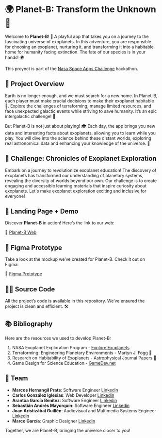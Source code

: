 # 🌍 Planet-B: Transform the Unknown 🚀

Welcome to **Planet-B**! 🌟 A playful app that takes you on a journey to the fascinating universe of exoplanets. In this adventure, you are responsible for choosing an exoplanet, nurturing it, and transforming it into a habitable home for humanity facing extinction. The fate of our species is in your hands! 🌍

This proyect is part of the [Nasa Space Apps Challenge](https://www.spaceappschallenge.org/) hackathon.

## 🎯 Project Overview
Earth is no longer enough, and we must search for a new home. In Planet-B, each player must make crucial decisions to make their exoplanet habitable 🌿. Explore the challenges of terraforming, manage limited resources, and face unexpected galactic events while striving to save humanity. It’s an epic intergalactic challenge! 🌌

But Planet-B is not just about playing! 🎓 Each day, the app brings you new data and interesting facts about exoplanets, allowing you to learn while you play. You will dive into the science behind these distant worlds, exploring real astronomical data and enhancing your knowledge of the universe. 🔭

## 🚀 Challenge: Chronicles of Exoplanet Exploration

Embark on a journey to revolutionize exoplanet education! The discovery of exoplanets has transformed our understanding of planetary systems, revealing the diversity of worlds beyond our own. Our challenge is to create engaging and accessible learning materials that inspire curiosity about exoplanets. Let's make exoplanet exploration exciting and inclusive for everyone!

## 🚀 Landing Page + Demo
Discover **Planet-B** in action! Here’s the link to our web:

🔗 [Planet-B Web](https://www.planetb.vip)

## 🎨 Figma Prototype
Take a look at the mockup we’ve created for Planet-B. Check it out on Figma:

🔗 [Figma Prototype](https://www.figma.com/design/rDJAnIgo38ZjhDImWYwOzS/SpaceApps2024?node-id=9-5&t=oKg1hFsp8qKun4v5-1)

## 🧑‍💻 Source Code
All the project’s code is available in this repository. We’ve ensured the project is clean and efficient. 🛠

## 📚 Bibliography
Here are the resources we used to develop Planet-B:

1. NASA Exoplanet Exploration Program - [Explore Exoplanets](https://exoplanets.nasa.gov)
2. Terraforming: Engineering Planetary Environments - Martyn J. Fogg 📘
3. Research on Habitability of Exoplanets - Astrophysical Journal Papers 🔬
4. Game Design for Science Education - [GameDev.net](https://www.gamedev.net)

## 👥 Team

- **Marcos Hernangil Prats**: Software Engineer [Linkedin](https://www.linkedin.com/in/marcos-hernangil-prats/)  
- **Carlos González Iglesias**: Web Developer [Linkedin](https://www.linkedin.com/in/clsgon/)
- **Arantxa García Benitez**: Software Engineer [Linkedin](https://www.linkedin.com/in/arantxa-garcia-benitez-434b29233/)
- **Sebastián Andrés Mayorquín**: Software Engineer [Linkedin](https://www.linkedin.com/in/samthink/)
- **Joan Aristizábal Guillén**: Audiovisual and Multimedia Systems Engineer [Linkedin](https://www.linkedin.com/in/joan-aristiz%C3%A1bal-guill%C3%A9n-028b6b267/)
- **Marco García**: Graphic Designer [Linkedin](https://www.linkedin.com/in/marco-garc%C3%ADa-224174247/)

Together, we are Planet-B, bringing the universe closer to you!

